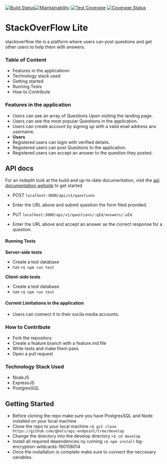 [![Build Status](https://travis-ci.org/gbols/api-endpoint.svg?branch=master)](https://travis-ci.org/gbols/api-endpoint)[![Maintainability](https://api.codeclimate.com/v1/badges/00e0c0d02db50dfc3f1c/maintainability)](https://codeclimate.com/github/gbols/api-endpoint/maintainability) [![Test Coverage](https://api.codeclimate.com/v1/badges/00e0c0d02db50dfc3f1c/test_coverage)](https://codeclimate.com/github/gbols/api-endpoint/test_coverage) [![Coverage Status](https://coveralls.io/repos/github/gbols/api-endpoint/badge.svg?branch=develop)](https://coveralls.io/github/gbols/api-endpoint?branch=develop)
# StackOverFlow Lite 
stackoverflow lite is a platform where users can post questions and get other users to help them with answers.

### Table of Content
* Features in the applicationn
* Technology stack used
* Getting started 
* Running Tests
* How to Contribute

### Features in the application
* Users can see an array of Questions Upon visiting the landing page.
* Users can see the most popular Questions in the application.
* Users can create account by signing up with a valid enail address ans username.
* **Users**
* Registered users can login with verified details.
* Registered users can post Questions to the application.
* Registered users can accept an answer to the question they posted.

## API docs
For an indepth look at the build and up-to-date documentation, visit the [api documentation website]() to get started

* POST `localhost:3000/api/v1/questions`
* Enter the URL above and submit question the form filed provided.

* PUT `localhost:3000/api/v1/questions/:qId/answers/:aId`
* Enter the URL above and accept an answer as the correct response for a question.

#### Running Tests
**Server-side tests**
* Create a test database 
* run 
```>$ npm run test ```

 **Client-side tests**
* Create a test database 
* run 
```>$ npm run test```

#### Current Limitations in the application
* Users can connect it to their socila media accounts.

### How to Contribute
* Fork the repository
* Create a feature branch with a feature.md file
* Write tests and make them pass
* Open a pull request

### Technology Stack Used
* NodeJS
* ExpressJS
* PostgresSQL

## Getting Started 
* Before cloning the repo make sure you have PostgresSQL and Node installed on your local machine
* Clone the repo to your local machine
```>$ git clone https://github.com/gbols/api-endpoint/tree/develop```
* Change the directory into the develop directory
```>$ cd develop```
* Install all required dependencies ny running 
```>$ npm install```
 bg-encryption-wildcards-160158014
* Once the installation is complete make sure to connect the neccesary variables.
